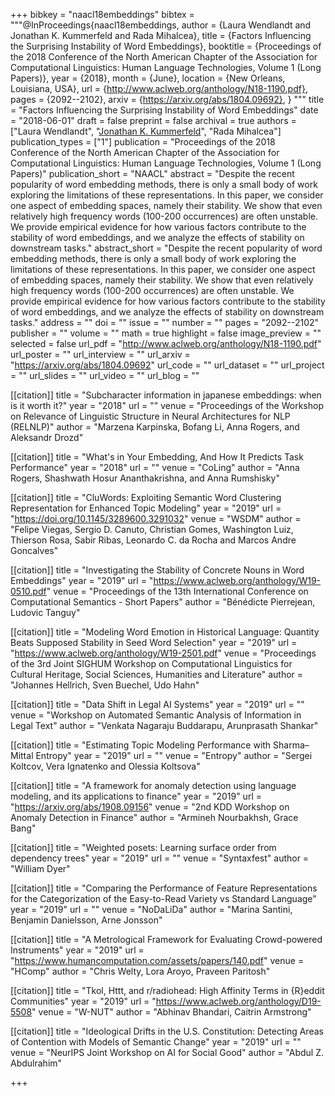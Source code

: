 +++
bibkey = "naacl18embeddings"
bibtex = """@InProceedings{naacl18embeddings,
  author    = {Laura Wendlandt and Jonathan K. Kummerfeld and Rada Mihalcea},
  title     = {Factors Influencing the Surprising Instability of Word Embeddings},
  booktitle = {Proceedings of the 2018 Conference of the North American Chapter of the Association for Computational Linguistics: Human Language Technologies, Volume 1 (Long Papers)},
  year      = {2018},
  month     = {June},
  location  = {New Orleans, Louisiana, USA},
  url       = {http://www.aclweb.org/anthology/N18-1190.pdf},
  pages     = {2092--2102},
  arxiv     = {https://arxiv.org/abs/1804.09692},
}
"""
title = "Factors Influencing the Surprising Instability of Word Embeddings"
date = "2018-06-01"
draft = false
preprint = false
archival = true
authors = ["Laura Wendlandt", "<span style='text-decoration:underline;'>Jonathan K. Kummerfeld</span>", "Rada Mihalcea"]
publication_types = ["1"]
publication = "Proceedings of the 2018 Conference of the North American Chapter of the Association for Computational Linguistics: Human Language Technologies, Volume 1 (Long Papers)"
publication_short = "NAACL"
abstract = "Despite the recent popularity of word embedding methods, there is only a small body of work exploring the limitations of these representations. In this paper, we consider one aspect of embedding spaces, namely their stability. We show that even relatively high frequency words (100-200 occurrences) are often unstable. We provide empirical evidence for how various factors contribute to the stability of word embeddings, and we analyze the effects of stability on downstream tasks."
abstract_short = "Despite the recent popularity of word embedding methods, there is only a small body of work exploring the limitations of these representations. In this paper, we consider one aspect of embedding spaces, namely their stability. We show that even relatively high frequency words (100-200 occurrences) are often unstable. We provide empirical evidence for how various factors contribute to the stability of word embeddings, and we analyze the effects of stability on downstream tasks."
address = ""
doi = ""
issue = ""
number = ""
pages = "2092--2102"
publisher = ""
volume = ""
math = true
highlight = false
image_preview = ""
selected = false
url_pdf = "http://www.aclweb.org/anthology/N18-1190.pdf"
url_poster = ""
url_interview = ""
url_arxiv = "https://arxiv.org/abs/1804.09692"
url_code = ""
url_dataset = ""
url_project = ""
url_slides = ""
url_video = ""
url_blog = ""

[[citation]]
title = "Subcharacter information in japanese embeddings: when is it worth it?"
year = "2018"
url = ""
venue = "Proceedings of the Workshop on Relevance of Linguistic Structure in Neural Architectures for NLP (RELNLP)"
author = "Marzena Karpinska, Bofang Li, Anna Rogers, and Aleksandr Drozd"

[[citation]]
title = "What's in Your Embedding, And How It Predicts Task Performance"
year = "2018"
url = ""
venue = "CoLing"
author = "Anna Rogers, Shashwath Hosur Ananthakrishna, and Anna Rumshisky"

[[citation]]
title = "CluWords: Exploiting Semantic Word Clustering Representation for Enhanced Topic Modeling"
year = "2019"
url = "https://doi.org/10.1145/3289600.3291032"
venue = "WSDM"
author = "Felipe Viegas, Sergio D. Canuto, Christian Gomes, Washington Luiz, Thierson Rosa, Sabir Ribas, Leonardo C. da Rocha and Marcos Andre Goncalves"

[[citation]]
title = "Investigating the Stability of Concrete Nouns in Word Embeddings"
year = "2019"
url = "https://www.aclweb.org/anthology/W19-0510.pdf"
venue = "Proceedings of the 13th International Conference on Computational Semantics - Short Papers"
author = "B&eacute;n&eacute;dicte Pierrejean, Ludovic Tanguy"

[[citation]]
title = "Modeling Word Emotion in Historical Language: Quantity Beats Supposed Stability in Seed Word Selection"
year = "2019"
url = "https://www.aclweb.org/anthology/W19-2501.pdf"
venue = "Proceedings of the 3rd Joint SIGHUM Workshop on Computational Linguistics for Cultural Heritage, Social Sciences, Humanities and Literature"
author = "Johannes Hellrich, Sven Buechel, Udo Hahn"

[[citation]]
title = "Data Shift in Legal AI Systems"
year = "2019"
url = ""
venue = "Workshop on Automated Semantic Analysis of Information in Legal Text"
author = "Venkata Nagaraju Buddarapu, Arunprasath Shankar"

[[citation]]
title = "Estimating Topic Modeling Performance with Sharma–Mittal Entropy"
year = "2019"
url = ""
venue = "Entropy"
author = "Sergei Koltcov, Vera Ignatenko and Olessia Koltsova"

[[citation]]
title = "A framework for anomaly detection using language modeling, and its applications to finance"
year = "2019"
url = "https://arxiv.org/abs/1908.09156"
venue = "2nd KDD Workshop on Anomaly Detection in Finance"
author = "Armineh Nourbakhsh, Grace Bang"

[[citation]]
title = "Weighted posets: Learning surface order from dependency trees"
year = "2019"
url = ""
venue = "Syntaxfest"
author = "William Dyer"

[[citation]]
title = "Comparing the Performance of Feature Representations for the Categorization of the Easy-to-Read Variety vs Standard Language"
year = "2019"
url = ""
venue = "NoDaLiDa"
author = "Marina Santini, Benjamin Danielsson, Arne Jonsson"

[[citation]]
title = "A Metrological Framework for Evaluating Crowd-powered Instruments"
year = "2019"
url = "https://www.humancomputation.com/assets/papers/140.pdf"
venue = "HComp"
author = "Chris Welty, Lora Aroyo, Praveen Paritosh"

[[citation]]
title = "Tkol, Httt, and r/radiohead: High Affinity Terms in {R}eddit Communities"
year = "2019"
url = "https://www.aclweb.org/anthology/D19-5508"
venue = "W-NUT"
author = "Abhinav Bhandari, Caitrin Armstrong"

[[citation]]
title = "Ideological Drifts in the U.S. Constitution: Detecting Areas of Contention with Models of Semantic Change"
year = "2019"
url = ""
venue = "NeurIPS Joint Workshop on AI for Social Good"
author = "Abdul Z. Abdulrahim"


+++